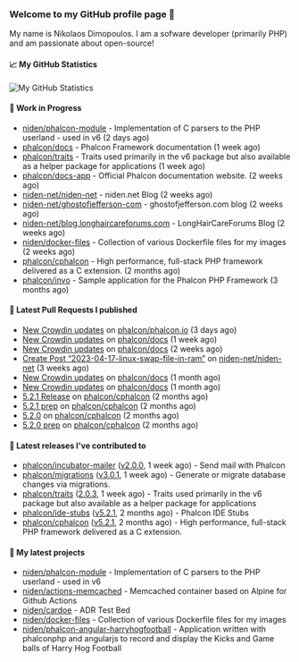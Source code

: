 ### Welcome to my GitHub profile page 👋

My name is Nikolaos Dimopoulos. I am a sofware developer (primarily PHP) and am passionate about open-source!

#### 📈 My GitHub Statistics

![My GitHub Statistics](https://github-readme-stats.vercel.app/api?username=niden&show_icons=true&count_private=true&hide_title=true&theme=transparent)

#### 👷 Work in Progress

- [niden/phalcon-module](https://github.com/niden/phalcon-module) - Implementation of C parsers to the PHP userland - used in v6 (2 days ago)
- [phalcon/docs](https://github.com/phalcon/docs) - Phalcon Framework documentation (1 week ago)
- [phalcon/traits](https://github.com/phalcon/traits) - Traits used primarily in the v6 package but also available as a helper package for applications (1 week ago)
- [phalcon/docs-app](https://github.com/phalcon/docs-app) - Official Phalcon documentation website. (2 weeks ago)
- [niden-net/niden-net](https://github.com/niden-net/niden-net) - niden.net Blog (2 weeks ago)
- [niden-net/ghostofjefferson-com](https://github.com/niden-net/ghostofjefferson-com) - ghostofjefferson.com blog (2 weeks ago)
- [niden-net/blog.longhaircareforums.com](https://github.com/niden-net/blog.longhaircareforums.com) - LongHairCareForums Blog (2 weeks ago)
- [niden/docker-files](https://github.com/niden/docker-files) - Collection of various Dockerfile files for my images (2 weeks ago)
- [phalcon/cphalcon](https://github.com/phalcon/cphalcon) - High performance, full-stack PHP framework delivered as a C extension. (2 months ago)
- [phalcon/invo](https://github.com/phalcon/invo) - Sample application for the Phalcon PHP Framework (3 months ago)

#### 🔨 Latest Pull Requests I published

- [New Crowdin updates](https://github.com/phalcon/phalcon.io/pull/146) on [phalcon/phalcon.io](https://github.com/phalcon/phalcon.io) (3 days ago)
- [New Crowdin updates](https://github.com/phalcon/docs/pull/3137) on [phalcon/docs](https://github.com/phalcon/docs) (1 week ago)
- [New Crowdin updates](https://github.com/phalcon/docs/pull/3135) on [phalcon/docs](https://github.com/phalcon/docs) (2 weeks ago)
- [Create Post “2023-04-17-linux-swap-file-in-ram”](https://github.com/niden-net/niden-net/pull/37) on [niden-net/niden-net](https://github.com/niden-net/niden-net) (3 weeks ago)
- [New Crowdin updates](https://github.com/phalcon/docs/pull/3134) on [phalcon/docs](https://github.com/phalcon/docs) (1 month ago)
- [New Crowdin updates](https://github.com/phalcon/docs/pull/3133) on [phalcon/docs](https://github.com/phalcon/docs) (1 month ago)
- [5.2.1 Release](https://github.com/phalcon/cphalcon/pull/16298) on [phalcon/cphalcon](https://github.com/phalcon/cphalcon) (2 months ago)
- [5.2.1 prep](https://github.com/phalcon/cphalcon/pull/16297) on [phalcon/cphalcon](https://github.com/phalcon/cphalcon) (2 months ago)
- [5.2.0](https://github.com/phalcon/cphalcon/pull/16291) on [phalcon/cphalcon](https://github.com/phalcon/cphalcon) (2 months ago)
- [5.2.0 prep](https://github.com/phalcon/cphalcon/pull/16290) on [phalcon/cphalcon](https://github.com/phalcon/cphalcon) (2 months ago)

#### 🔭 Latest releases I've contributed to

- [phalcon/incubator-mailer](https://github.com/phalcon/incubator-mailer) ([v2.0.0](https://github.com/phalcon/incubator-mailer/releases/tag/v2.0.0), 1 week ago) - Send mail with Phalcon
- [phalcon/migrations](https://github.com/phalcon/migrations) ([v3.0.1](https://github.com/phalcon/migrations/releases/tag/v3.0.1), 1 week ago) - Generate or migrate database changes via migrations.
- [phalcon/traits](https://github.com/phalcon/traits) ([2.0.3](https://github.com/phalcon/traits/releases/tag/2.0.3), 1 week ago) - Traits used primarily in the v6 package but also available as a helper package for applications
- [phalcon/ide-stubs](https://github.com/phalcon/ide-stubs) ([v5.2.1](https://github.com/phalcon/ide-stubs/releases/tag/v5.2.1), 2 months ago) - Phalcon IDE Stubs
- [phalcon/cphalcon](https://github.com/phalcon/cphalcon) ([v5.2.1](https://github.com/phalcon/cphalcon/releases/tag/v5.2.1), 2 months ago) - High performance, full-stack PHP framework delivered as a C extension.

#### 🌱 My latest projects

- [niden/phalcon-module](https://github.com/niden/phalcon-module) - Implementation of C parsers to the PHP userland - used in v6
- [niden/actions-memcached](https://github.com/niden/actions-memcached) - Memcached container based on Alpine for Github Actions
- [niden/cardoe](https://github.com/niden/cardoe) - ADR Test Bed
- [niden/docker-files](https://github.com/niden/docker-files) - Collection of various Dockerfile files for my images
- [niden/phalcon-angular-harryhogfootball](https://github.com/niden/phalcon-angular-harryhogfootball) - Application written with phalconphp and angularjs to record and display the Kicks and Game balls of Harry Hog Football


